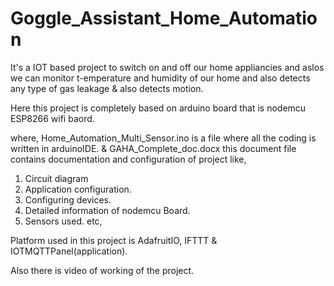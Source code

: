 # Goggle_Assistant_Home_Automation
It's a IOT based project to switch on and off our home appliancies and aslos we can monitor t-emperature and humidity of our home and also detects any type of gas leakage &amp; also detects motion.

Here this project is completely based on arduino board that is nodemcu ESP8266 wifi baord.

where, Home_Automation_Multi_Sensor.ino is a file where all the coding is written in arduinoIDE.
&
GAHA_Complete_doc.docx this document file contains documentation and configuration of project like,

1) Circuit diagram
2) Application configuration.
3) Configuring devices.
4) Detailed information of nodemcu Board.
5) Sensors used.
etc,

Platform used in this project is AdafruitIO, IFTTT & IOTMQTTPanel(application).

Also there is video of working of the project.



